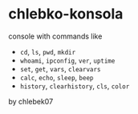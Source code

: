 # chlebko-konsola

console with commands like

- `cd`, `ls`, `pwd`, `mkdir`
- `whoami`, `ipconfig`, `ver`, `uptime`
- `set`, `get`, `vars`, `clearvars`
- `calc`, `echo`, `sleep`, `beep`
- `history`, `clearhistory`, `cls`, `color`

by chlebek07
